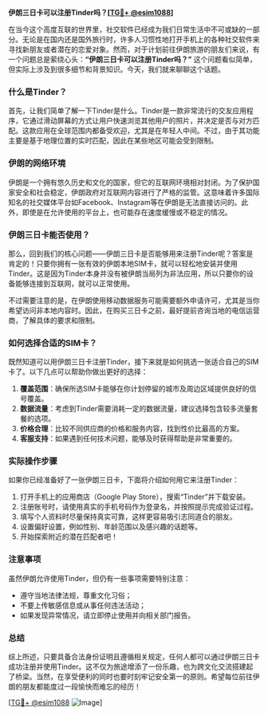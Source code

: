**伊朗三日卡可以注册Tinder吗？[[TG💪+ @esim1088](https://t.me/s/esim1088)]**

在当今这个高度互联的世界里，社交软件已经成为我们日常生活中不可或缺的一部分。无论是在国内还是国外旅行时，许多人习惯性地打开手机上的各种社交软件来寻找新朋友或者潜在的恋爱对象。然而，对于计划前往伊朗旅游的朋友们来说，有一个问题总是萦绕心头：**“伊朗三日卡可以注册Tinder吗？”** 这个问题看似简单，但实际上涉及到很多细节和背景知识。今天，我们就来聊聊这个话题。

### 什么是Tinder？

首先，让我们简单了解一下Tinder是什么。Tinder是一款非常流行的交友应用程序，它通过滑动屏幕的方式让用户快速浏览其他用户的照片，并决定是否与对方匹配。这款应用在全球范围内都备受欢迎，尤其是在年轻人中间。不过，由于其功能主要是基于地理位置的实时匹配，因此在某些地区可能会受到限制。

### 伊朗的网络环境

伊朗是一个拥有悠久历史和文化的国家，但它的互联网环境相对封闭。为了保护国家安全和社会稳定，伊朗政府对互联网内容进行了严格的监管。这意味着许多国际知名的社交媒体平台如Facebook、Instagram等在伊朗是无法直接访问的。此外，即使是在允许使用的平台上，也可能存在速度缓慢或不稳定的情况。

### 伊朗三日卡能否使用？

那么，回到我们的核心问题——伊朗三日卡是否能够用来注册Tinder呢？答案是肯定的！只要你拥有一张有效的伊朗本地SIM卡，就可以轻松地安装并使用Tinder。这是因为Tinder本身并没有被伊朗当局列为非法应用，所以只要你的设备能够连接到互联网，就可以正常使用。

不过需要注意的是，在伊朗使用移动数据服务可能需要额外申请许可，尤其是当你希望访问非本地内容时。因此，在购买三日卡之前，最好提前咨询当地的电信运营商，了解具体的要求和限制。

### 如何选择合适的SIM卡？

既然知道可以用伊朗三日卡注册Tinder，接下来就是如何挑选一张适合自己的SIM卡了。以下几点可以帮助你做出更好的选择：

1. **覆盖范围**：确保所选SIM卡能够在你计划停留的城市及周边区域提供良好的信号覆盖。
2. **数据流量**：考虑到Tinder需要消耗一定的数据流量，建议选择包含较多流量套餐的选项。
3. **价格合理**：比较不同供应商的价格和服务内容，找到性价比最高的方案。
4. **客服支持**：如果遇到任何技术问题，能够及时获得帮助是非常重要的。

### 实际操作步骤

如果你已经准备好了一张伊朗三日卡，下面将介绍如何用它来注册Tinder：

1. 打开手机上的应用商店（Google Play Store），搜索“Tinder”并下载安装。
2. 注册账号时，请使用真实的手机号码作为登录名，并按照提示完成验证过程。
3. 填写个人资料时尽量保持真实可靠，这样更容易吸引志同道合的朋友。
4. 设置偏好设置，例如性别、年龄范围以及感兴趣的话题等。
5. 开始探索附近的潜在匹配者吧！

### 注意事项

虽然伊朗允许使用Tinder，但仍有一些事项需要特别注意：

- 遵守当地法律法规，尊重文化习俗；
- 不要上传敏感信息或从事任何违法活动；
- 如果发现异常情况，请立即停止使用并向相关部门报告。

### 总结

综上所述，只要具备合法身份证明且遵循相关规定，任何人都可以通过伊朗三日卡成功注册并使用Tinder。这不仅为旅途增添了一份乐趣，也为跨文化交流搭建起了桥梁。当然，在享受便利的同时也要时刻牢记安全第一的原则。希望每位前往伊朗的朋友都能度过一段愉快而难忘的经历！

[[TG💪+ @esim1088](https://t.me/s/esim1088) ![Image](https://i.postimg.cc/4NQfJmqS/Snipaste-2025-05-13-00-14-12.png)]